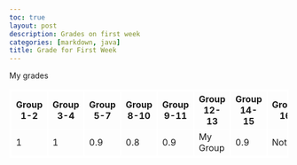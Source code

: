 ```yaml
---
toc: true
layout: post
description: Grades on first week
categories: [markdown, java]
title: Grade for First Week
---
```


<html>
<style>
    table, th, td { 
        border:2px solid white;
    }
</style>
    <div>My grades</div>
    <div>
        <table>
            <tr>
                <th>Group 1-2</th>
                <th>Group 3-4</th>
                <th>Group 5-7</th>
                <th>Group 8-10</th>
                <th>Group 9-11</th>
                <th>Group 12-13</th>
                <th>Group 14-15</th>
                <th>Group 16</th>
                <th>Group 17-18</th>
            </tr>
            <tr>
                <td>1</td>
                <td>1</td>
                <td>0.9</td>
                <td>0.8</td>
                <td>0.9</td>
                <td>My Group</td>
                <td>0.9</td>
                <td>Not In</td>
                <td>Not In</td>
            </tr>
        </table>
    </div>